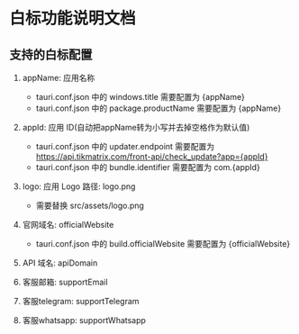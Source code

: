 # 白标功能说明文档

## 支持的白标配置

1. appName: 应用名称
    * tauri.conf.json 中的 windows.title 需要配置为 {appName}
    * tauri.conf.json 中的 package.productName 需要配置为 {appName}

2. appId: 应用 ID(自动把appName转为小写并去掉空格作为默认值)
    * tauri.conf.json 中的 updater.endpoint 需要配置为 <https://api.tikmatrix.com/front-api/check_update?app={appId}>
    * tauri.conf.json 中的 bundle.identifier 需要配置为 com.{appId}

3. logo: 应用 Logo 路径: logo.png
    * 需要替换 src/assets/logo.png

4. 官网域名: officialWebsite
    * tauri.conf.json 中的 build.officialWebsite 需要配置为 {officialWebsite}
5. API 域名: apiDomain
6. 客服邮箱: supportEmail
7. 客服telegram: supportTelegram
8. 客服whatsapp: supportWhatsapp
